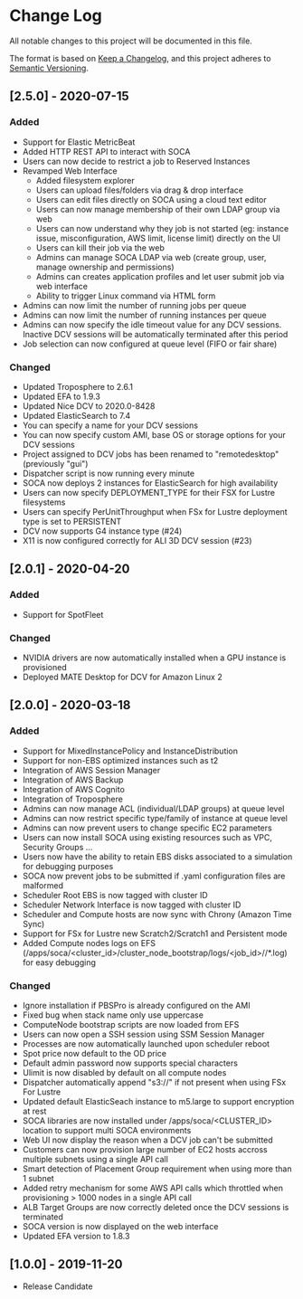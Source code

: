 # Change Log
All notable changes to this project will be documented in this file.

The format is based on [Keep a Changelog](https://keepachangelog.com/en/1.0.0/),
and this project adheres to [Semantic Versioning](https://semver.org/spec/v2.0.0.html).

## [2.5.0] - 2020-07-15
### Added
- Support for Elastic MetricBeat
- Added HTTP REST API to interact with SOCA
- Users can now decide to restrict a job to Reserved Instances
- Revamped Web Interface
  - Added filesystem explorer
  - Users can upload files/folders via drag & drop interface
  - Users can edit files directly on SOCA using a cloud text editor
  - Users can now manage membership of their own LDAP group via web
  - Users can now understand why they job is not started  (eg: instance issue, misconfiguration, AWS limit, license limit) directly on the UI
  - Users can kill their job via the web
  - Admins can manage SOCA LDAP via web (create group, user, manage ownership and permissions)
  - Admins can creates application profiles and let user submit job via web interface
  - Ability to trigger Linux command via HTML form
- Admins can now limit the number of running jobs per queue
- Admins can now limit the number of running instances per queue
- Admins can now specify the idle timeout value for any DCV sessions. Inactive DCV sessions will be automatically terminated after this period
- Job selection can now configured at queue level (FIFO or fair share)


### Changed
- Updated Troposphere to 2.6.1
- Updated EFA to 1.9.3
- Updated Nice DCV to 2020.0-8428
- Updated ElasticSearch to 7.4
- You can specify a name for your DCV sessions 
- You can now specify custom AMI, base OS or storage options for your DCV sessions
- Project assigned to DCV jobs has been renamed to "remotedesktop" (previously "gui")
- Dispatcher script is now running every minute
- SOCA now deploys 2 instances for ElasticSearch for high availability
- Users can now specify DEPLOYMENT_TYPE for their FSX for Lustre filesystems
- Users can specify PerUnitThroughput when FSx for Lustre deployment type is set to PERSISTENT
- DCV now supports G4 instance type (#24)
- X11 is now configured correctly for ALI 3D DCV session (#23)


## [2.0.1] - 2020-04-20
### Added
- Support for SpotFleet

### Changed
- NVIDIA drivers are now automatically installed when a GPU instance is provisioned
- Deployed MATE Desktop for DCV for Amazon Linux 2

## [2.0.0] - 2020-03-18
### Added

- Support for MixedInstancePolicy and InstanceDistribution
- Support for non-EBS optimized instances such as t2
- Integration of AWS Session Manager
- Integration of AWS Backup
- Integration of AWS Cognito
- Integration of Troposphere
- Admins can now manage ACL (individual/LDAP groups) at queue level
- Admins can now restrict specific type/family of instance at queue level
- Admins can now prevent users to change specific EC2 parameters
- Users can now install SOCA using existing resources such as VPC, Security Groups ...
- Users now have the ability to retain EBS disks associated to a simulation for debugging purposes
- SOCA now prevent jobs to be submitted if .yaml configuration files are malformed
- Scheduler Root EBS is now tagged with cluster ID 
- Scheduler Network Interface is now tagged with cluster ID 
- Scheduler and Compute hosts are now sync with Chrony (Amazon Time Sync)
- Support for FSx for Lustre new Scratch2/Scratch1 and Persistent mode
- Added Compute nodes logs on EFS (/apps/soca/<cluster_id>/cluster_node_bootstrap/logs/<job_id>/<host>/*.log) for easy debugging

### Changed

- Ignore installation if PBSPro is already configured on the AMI
- Fixed bug when stack name only use uppercase
- ComputeNode bootstrap scripts are now loaded from EFS
- Users can now open a SSH session using SSM Session Manager
- Processes are now automatically launched upon scheduler reboot 
- Spot price now default to the OD price
- Default admin password now supports special characters
- Ulimit is now disabled by default on all compute nodes
- Dispatcher automatically append "s3://" if not present when using FSx For Lustre
- Updated default ElasticSeach instance to m5.large to support encryption at rest
- SOCA libraries are now installed under /apps/soca/<CLUSTER_ID> location to support multi SOCA environments 
- Web UI now display the reason when a DCV job can't be submitted
- Customers can now provision large number of EC2 hosts accross multiple subnets using a single API call 
- Smart detection of Placement Group requirement when using more than 1 subnet
- Added retry mechanism for some AWS API calls which throttled when provisioning > 1000 nodes in a single API call
- ALB Target Groups are now correctly deleted once the DCV sessions is terminated
- SOCA version is now displayed on the web interface
- Updated EFA version to 1.8.3

## [1.0.0] - 2019-11-20
- Release Candidate

